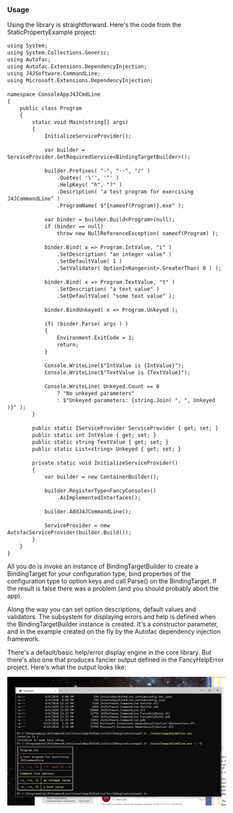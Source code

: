 ### Usage

Using the library is straightforward. Here's the code from the 
StaticPropertyExample project:

```
using System;
using System.Collections.Generic;
using Autofac;
using Autofac.Extensions.DependencyInjection;
using J4JSoftware.CommandLine;
using Microsoft.Extensions.DependencyInjection;

namespace ConsoleAppJ4JCmdLine
{
    public class Program
    {
        static void Main(string[] args)
        {
            InitializeServiceProvider();

            var builder = ServiceProvider.GetRequiredService<BindingTargetBuilder>();

            builder.Prefixes( "-", "--", "/" )
                .Quotes( '\'', '"' )
                .HelpKeys( "h", "?" )
                .Description( "a test program for exercising J4JCommandLine" )
                .ProgramName( $"{nameof(Program)}.exe" );

            var binder = builder.Build<Program>(null);
            if (binder == null)
                throw new NullReferenceException( nameof(Program) );

            binder.Bind( x => Program.IntValue, "i" )
                .SetDescription( "an integer value" )
                .SetDefaultValue( 1 )
                .SetValidator( OptionInRange<int>.GreaterThan( 0 ) );

            binder.Bind( x => Program.TextValue, "t" )
                .SetDescription( "a text value" )
                .SetDefaultValue( "some text value" );

            binder.BindUnkeyed( x => Program.Unkeyed );

            if( !binder.Parse( args ) )
            {
                Environment.ExitCode = 1;
                return;
            }

            Console.WriteLine($"IntValue is {IntValue}");
            Console.WriteLine($"TextValue is {TextValue}");

            Console.WriteLine( Unkeyed.Count == 0
                ? "No unkeyed parameters"
                : $"Unkeyed parameters: {string.Join( ", ", Unkeyed )}" );
        }

        public static IServiceProvider ServiceProvider { get; set; }
        public static int IntValue { get; set; }
        public static string TextValue { get; set; }
        public static List<string> Unkeyed { get; set; }

        private static void InitializeServiceProvider()
        {
            var builder = new ContainerBuilder();

            builder.RegisterType<FancyConsole>()
                .AsImplementedInterfaces();

            builder.AddJ4JCommandLine();

            ServiceProvider = new AutofacServiceProvider(builder.Build());
        }
    }
}
```

All you do is invoke an instance of BindingTargetBuilder to create
a BindingTarget for your configuration type, bind properties of the
configuration type to option keys and call Parse() on the BindingTarget.
If the result is false there was a problem (and you should probably abort 
the app).

Along the way you can set option descriptions, default values and 
validators. The subsystem for displaying errors and help is defined
when the BindingTargetBuilder instance is created. It's a constructor
parameter, and in the example created on the fly by the Autofac
dependency injection framework.

There's a default/basic help/error display engine in the core library.
But there's also one that produces fancier output defined in the 
FancyHelpError project. Here's what the output looks like:

![Fancy Help output](assets/fancy-help.png)